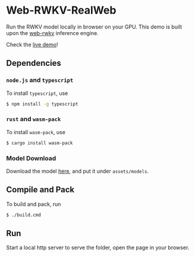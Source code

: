# Web-RWKV-RealWeb

Run the RWKV model locally in browser on your GPU. This demo is built upon the [web-rwkv](https://github.com/cryscan/web-rwkv) inference engine.

Check the [live demo](https://cryscan.github.io/web-rwkv-realweb/)!

## Dependencies

### `node.js` and `typescript`

To install `typescript`, use
```bash
$ npm install -g typescript
```

### `rust` and `wasm-pack`

To install `wasm-pack`, use
```bash
$ cargo install wasm-pack
```

### Model Download

Download the model [here](https://huggingface.co/cgisky/AI00_RWKV_V5/blob/main/RWKV-5-World-0.4B-v2-20231113-ctx4096.st),
and put it under `assets/models`.

## Compile and Pack

To build and pack, run
```bash
$ ./build.cmd
```

## Run

Start a local http server to serve the folder, open the page in your browser.

